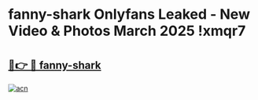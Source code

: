 # fanny-shark Onlyfans Leaked - New Video & Photos March 2025 !xmqr7

# <h2><a href="https://sdckng.iuczelnia.edu.pl?title=fanny-shark&ref=xmqr7">🔗👉 🔴 fanny-shark</a></h2>

[![acn](https://github.com/user-attachments/assets/0f9c940e-d8b0-45ae-aac7-cd30a18b3e1c)](https://sdckng.iuczelnia.edu.pl?title=fanny-shark&ref=xmqr7)

